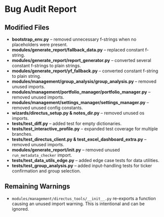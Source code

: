# Bug Audit Report

## Modified Files
- **bootstrap_env.py** – removed unnecessary f-strings when no placeholders were present.
- **modules/generate_report/fallback_data.py** – replaced constant f-string.
- **modules/generate_report/report_generator.py** – converted several constant f-strings to plain strings.
- **modules/generate_report/yf_fallback.py** – converted constant f-string to plain string.
- **modules/management/group_analysis/group_analysis.py** – removed unused imports.
- **modules/management/portfolio_manager/portfolio_manager.py** – removed unused imports.
- **modules/management/settings_manager/settings_manager.py** – removed unused config constants.
- **wizards/directus_setup.py & notes_dir.py** – removed unused os imports.
- **tests/test_diff.py** – added test for empty dictionaries.
- **tests/test_interactive_profile.py** – expanded test coverage for multiple branches.
- **tests/test_directus_client.py & test_excel_dashboard_extra.py** – removed unused imports.
- **modules/generate_report/__init__.py** – removed unused `run_metadata_checker` import.
- **tests/test_data_utils_edge.py** – added edge case tests for data utilities.
- **tests/test_group_analysis.py** – added input-handling tests for ticker confirmation and group selection.

## Remaining Warnings
- `modules/management/directus_tools/__init__.py` re-exports a function causing an unused import warning. This is intentional and can be ignored.

